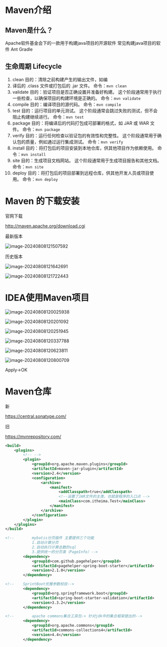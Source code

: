 # Maven介绍



## Maven是什么？

Apache软件基金会下的一款用于构建java项目的开源软件
常见构建java项目的软件
		Ant
		Gradle



## 生命周期 Lifecycle

1. clean
   目的：清除之前构建产生的输出文件，如编
2. 译后的 .class 文件或打包后的 .jar 文件。
   命令：`mvn clean`
3. validate
   目的：验证项目是否正确设置并准备好构建。
   这个阶段通常用于执行一些检查，以确保项目的构建环境是正确的。
   命令：`mvn validate`
4. compile
   目的：编译项目的源代码。
   命令：`mvn compile`
5. test
   目的：运行项目的单元测试。
   这个阶段通常会跳过失败的测试，但不会阻止构建继续进行。
   命令：`mvn test`
6. package
   目的：将编译后的代码打包成可部署的格式，如 JAR 或 WAR 文件。
   命令：`mvn package`
7. verify
   目的：运行任何检查以验证包的有效性和完整性。
   这个阶段通常用于确认包的质量，例如通过运行集成测试。
   命令：`mvn verify`
8. install
   目的：将打包后的项目安装到本地仓库，供其他项目作为依赖使用。
   命令：`mvn install`
9. site
   目的：生成项目文档网站。
   这个阶段通常用于生成项目报告和其他文档。
   命令：`mvn site`
10. deploy
      目的：将打包后的项目部署到远程仓库，供其他开发人员或项目使用。
      命令：`mvn deploy`

# Maven 的下载安装

官网下载

http://maven.apache.org/download.cgi

最新版本

![image-20240808121507592](images/image-20240808121507592.png)

历史版本

![image-20240808121642691](images/image-20240808121642691.png)



![image-20240808121722443](images/image-20240808121722443.png)

# IDEA使用Maven项目

![image-20240808120025938](images/image-20240808120025938.png)

![image-20240808120201092](images/image-20240808120201092.png)

![image-20240808120251945](images/image-20240808120251945.png)

![image-20240808120337788](images/image-20240808120337788.png)

![image-20240808120623811](images/image-20240808120623811.png)

![image-20240808120800709](images/image-20240808120800709.png)

Apply->OK



# Maven仓库

新

https://central.sonatype.com/

旧

https://mvnrepository.com/





```xml
<build>
    <plugins>
        <!-- -->
        <plugin>
            <groupId>org.apache.maven.plugins</groupId>
            <artifactId>maven-jar-plugin</artifactId>
            <version>2.4</version>
            <configuration>
                <archive>
                    <manifest>
                        <addClasspath>true</addClasspath>
                        <!--设置了JAR文件的主类，也就是程序的入口点 -->
                        <mainClass>com.itheima.Test</mainClass>
                    </manifest>
                </archive>
            </configuration>
        </plugin>
    </plugins>
</build>
```



```xml
<!--        mybatis分页插件 主要提供三个功能
            1.自动计算分页
            2.自动执行计算总数的sql
            3.提供统一的分页类（PageInfo）-->
        <dependency>
            <groupId>com.github.pagehelper</groupId>
            <artifactId>pagehelper-spring-boot-starter</artifactId>
            <version>2.1.0</version>
        </dependency>
```



```xml
<!--    SprintBoot优雅参数校验-->
        <dependency>
            <groupId>org.springframework.boot</groupId>
            <artifactId>spring-boot-starter-validation</artifactId>
            <version>3.3.2</version>
        </dependency>
```



```xml
<!--        apache commons集合工具包-> 针对jdk中的集合框架提出的-->
        <dependency>
            <groupId>org.apache.commons</groupId>
            <artifactId>commons-collections4</artifactId>
            <version>4.4</version>
        </dependency>
```